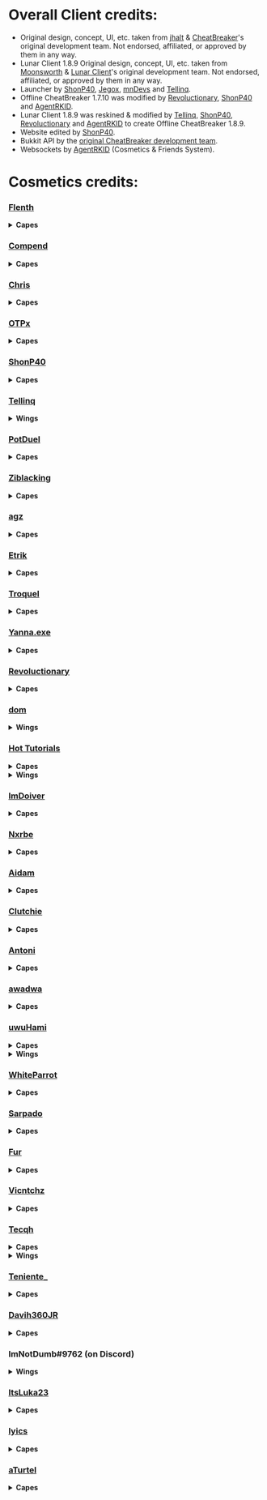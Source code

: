 # Overall Client credits:

- Original design, concept, UI, etc. taken from [jhalt](https://github.com/jhalt) & [CheatBreaker](https://github.com/CheatBreaker)'s original development team. Not endorsed, affiliated, or approved by them in any way.
- Lunar Client 1.8.9 Original design, concept, UI, etc. taken from [Moonsworth](https://github.com/Moonsworth) & [Lunar Client](https://github.com/LunarClient)'s original development team. Not endorsed, affiliated, or approved by them in any way.
- Launcher by [ShonP40](https://github.com/ShonP40), [Jegox](https://github.com/JegoxMC), [mnDevs](https://github.com/mn-Devs) and [Tellinq](https://github.com/Tellinq).
- Offline CheatBreaker 1.7.10 was modified by [Revoluctionary](https://github.com/Revoluctionary), [ShonP40](https://github.com/ShonP40) and [AgentRKID](https://github.com/AgentRKID).
- Lunar Client 1.8.9 was reskined & modified by [Tellinq](https://github.com/Tellinq), [ShonP40](https://github.com/ShonP40), [Revoluctionary](https://github.com/Revoluctionary) and [AgentRKID](https://github.com/AgentRKID) to create Offline CheatBreaker 1.8.9.
- Website edited by [ShonP40](https://github.com/ShonP40).
- Bukkit API by the [original CheatBreaker development team](https://github.com/CheatBreaker/CheatBreakerAPI).
- Websockets by [AgentRKID](https://github.com/AgentRKID) (Cosmetics & Friends System).


# Cosmetics credits:

### [Flenth](https://namemc.com/profile/453f636f-33f4-4f52-936f-ef9839ef255e)
<details>
  <summary><b>Capes</b></summary>

  - [CB Solid White](https://offlinecheatbreaker.com/Cosmetics/Normal/Capes/CB%20Solid%20White.png)
  - [CB Solid Red](https://offlinecheatbreaker.com/Cosmetics/Normal/Capes/CB%20Solid%20Red.png)
  - [CB Landscape](https://offlinecheatbreaker.com/Cosmetics/Normal/Capes/CB%20Landscape.png)
</details>

### [Compend](https://namemc.com/profile/f3bbb81f-7b3b-410b-aeee-62a957ce388c)
<details>
  <summary><b>Capes</b></summary>

  - [CB Winter](https://offlinecheatbreaker.com/Cosmetics/Normal/Capes/CB%20Winter.png)
  - [Candy Stick](https://offlinecheatbreaker.com/Cosmetics/Normal/Capes/Candy%20Stick.png)
</details>

### [Chris](https://namemc.com/profile/b2b646c6-fc3d-49c0-a5fb-2ebbe40d5632)
<details>
  <summary><b>Capes</b></summary>

  - [Starry Night](https://offlinecheatbreaker.com/Cosmetics/Normal/Capes/Starry%20Night.png)
</details>

### [OTPx](https://namemc.com/profile/1f25527a-7582-4a54-a195-53468c9272df)
<details>
  <summary><b>Capes</b></summary>
  
  - [CB Green](https://offlinecheatbreaker.com/Cosmetics/Normal/Capes/CB%20Green.png)
  - [CB Blue](https://offlinecheatbreaker.com/Cosmetics/Normal/Capes/CB%20Blue.png)
  - [CB Orange](https://offlinecheatbreaker.com/Cosmetics/Normal/Capes/CB%20Orange.png)
  - [CB Pink](https://offlinecheatbreaker.com/Cosmetics/Normal/Capes/CB%20Pink.png)
  - [CB Purple](https://offlinecheatbreaker.com/Cosmetics/Normal/Capes/CB%20Purple.png)
  - [CB Red](https://offlinecheatbreaker.com/Cosmetics/Normal/Capes/CB%20Red.png)
  - [CB Teal](https://offlinecheatbreaker.com/Cosmetics/Normal/Capes/CB%20Teal.png)
  - [CB Yellow](https://offlinecheatbreaker.com/Cosmetics/Normal/Capes/CB%20Yellow.png)
</details>

### [ShonP40](https://namemc.com/profile/fa1b7abc-c7b6-41df-b586-16f84257cfeb)
<details>
  <summary><b>Capes</b></summary>
  
  - [GoldenPvP Forest](https://offlinecheatbreaker.com/Cosmetics/Server/Capes/GoldenPvP%20Forest.png)
  - [GoldenPvP Sea](https://offlinecheatbreaker.com/Cosmetics/Server/Capes/GoldenPvP%20Sea.png)
  - [MineHQ White](https://offlinecheatbreaker.com/Cosmetics/Server/Capes/MineHQ%20White.png)
  - [MineHQ Black](https://offlinecheatbreaker.com/Cosmetics/Server/Capes/MineHQ%20Black.png)
</details>

### [Tellinq](https://namemc.com/profile/d8f72541-823d-4ded-9f7f-b67fdb34f43c)
<details>
  <summary><b>Wings</b></summary>
  
  - [Ice](https://offlinecheatbreaker.com/Cosmetics/Normal/Wings/Ice.png)
</details>

### [PotDuel](https://namemc.com/profile/48b4f4ef-63f5-4b4f-a640-4b43ef17fdbc)
<details>
  <summary><b>Capes</b></summary>
  
  - [YouTube Famous](https://offlinecheatbreaker.com/Cosmetics/Media/Capes/YouTube%20Famous.png)
</details>

### [Ziblacking](https://namemc.com/profile/c9261893-09c8-46d3-afe4-e3cdf49f0bfc)
<details>
  <summary><b>Capes</b></summary>
  
  - [Ziblacking](https://offlinecheatbreaker.com/Cosmetics/Media/Capes/Ziblacking.png)
</details>

### [agz](https://namemc.com/profile/162b680e-51e0-431c-b950-f13202d107ff)
<details>
  <summary><b>Capes</b></summary>
 
  - [Potion](https://offlinecheatbreaker.com/Cosmetics/Normal/Capes/Potion.png)
  - [Soup](https://offlinecheatbreaker.com/Cosmetics/Normal/Capes/Soup.png)
  - [Snowball](https://offlinecheatbreaker.com/Cosmetics/Normal/Capes/Snowball.png)
  - [Sword](https://offlinecheatbreaker.com/Cosmetics/Normal/Capes/Sword.png)
</details>

### [Etrik](https://namemc.com/profile/9c88855c-b6e8-48bb-a12a-9b1c15c38a69)
<details>
  <summary><b>Capes</b></summary>
 
  - [Rose](https://offlinecheatbreaker.com/Cosmetics/Normal/Capes/Rose.png)
  - [CB Pixels](https://offlinecheatbreaker.com/Cosmetics/Normal/Capes/CB%20Pixels.png)
  - [Crown](https://offlinecheatbreaker.com/Cosmetics/Normal/Capes/Crown.png)
  - [Sunset](https://offlinecheatbreaker.com/Cosmetics/Normal/Capes/Sunset.png)
  - [Lapis](https://offlinecheatbreaker.com/Cosmetics/Normal/Capes/Lapis.png)
  - [Redstone](https://offlinecheatbreaker.com/Cosmetics/Normal/Capes/Redstone.png)
  - [Totem](https://offlinecheatbreaker.com/Cosmetics/Normal/Capes/Totem.png)
  - [Wither](https://offlinecheatbreaker.com/Cosmetics/Normal/Capes/Wither.png)
</details>

### [Troquel](https://namemc.com/profile/e06d47ff-7df8-46ad-8e2e-bd53dd0b1f5d)
<details>
  <summary><b>Capes</b></summary>
 
  - [CB Lines](https://offlinecheatbreaker.com/Cosmetics/Normal/Capes/CB%20Lines.png)
</details>

### [Yanna.exe](https://namemc.com/profile/324d4628-c8c8-49ac-8c71-617f532f7111)
<details>
  <summary><b>Capes</b></summary>
 
  - [CB Waves](https://offlinecheatbreaker.com/Cosmetics/Normal/Capes/CB%20Waves.png)
  - [Magma Cream](https://offlinecheatbreaker.com/Cosmetics/Normal/Capes/Magma%20Cream.png)
  - [Diamond](https://offlinecheatbreaker.com/Cosmetics/Normal/Capes/Diamond.png)
  - [Emerald](https://offlinecheatbreaker.com/Cosmetics/Normal/Capes/Emerald.png)
  - [Gold Ingot](https://offlinecheatbreaker.com/Cosmetics/Normal/Capes/Gold%20Ingot.png)
  - [Iron Ingot](https://offlinecheatbreaker.com/Cosmetics/Normal/Capes/Iron%20Ingot.png)
</details>

### [Revoluctionary](https://namemc.com/profile/688b61e3-a059-4cc1-b045-d106d1236e3d)
<details>
  <summary><b>Capes</b></summary>
 
  - [Nitro Booster](https://offlinecheatbreaker.com/Cosmetics/Nitro/Capes/Nitro%20Booster.png)
</details>

### [dom](https://namemc.com/profile/aac324a7-6d87-4e3d-b3ea-e1076d63e1b8)
<details>
  <summary><b>Wings</b></summary>
 
  - [Galaxy](https://offlinecheatbreaker.com/Cosmetics/Normal/Wings/Galaxy.png)
  - [Ghost](https://offlinecheatbreaker.com/Cosmetics/Normal/Wings/Ghost.png)
</details>

### [Hot Tutorials](https://namemc.com/profile/f247be7c-5b82-41c6-9148-793ded77e71f)
<details>
  <summary><b>Capes</b></summary>
 
  - [Prismatic CB](https://offlinecheatbreaker.com/Cosmetics/Normal/Capes/Prismatic%20CB.png)
</details>
<details>
  <summary><b>Wings</b></summary>
 
  - [Prismatic](https://offlinecheatbreaker.com/Cosmetics/Normal/Wings/Prismatic.png)
</details>

### [ImDoiver](https://namemc.com/profile/ef042ecb-8c1a-4955-bbb4-69bb074963d6)
<details>
  <summary><b>Capes</b></summary>
 
  - [Offline CheatBreaker](https://offlinecheatbreaker.com/Cosmetics/Normal/Capes/Offline%20CheatBreaker.png)
  - [CB Nitro](https://offlinecheatbreaker.com/Cosmetics/Nitro/Capes/CB%20Nitro.png)
</details>

### [Nxrbe](https://www.youtube.com/channel/UCrBhaTW6cRPI-H1ZKQZIjjw)
<details>
  <summary><b>Capes</b></summary>
 
  - [Holidays Tree](https://offlinecheatbreaker.com/Cosmetics/Normal/Capes/Holidays%20Tree.png)
  - [CB Gold](https://offlinecheatbreaker.com/Cosmetics/Special/Capes/CB%20Gold.png)
  - [Ruby](https://offlinecheatbreaker.com/Cosmetics/Normal/Capes/Ruby.png)
  - [Golden Apple](https://offlinecheatbreaker.com/Cosmetics/Normal/Capes/Golden%20Apple.png)
  - [CB No Connection](https://offlinecheatbreaker.com/Cosmetics/Normal/Capes/CB%20No%20Connection.png)
</details>

### [Aidam](https://namemc.com/profile/11c950fd-2b6d-469e-9298-2494be1c18cc)
<details>
  <summary><b>Capes</b></summary>
 
  - [Half a Heart](https://offlinecheatbreaker.com/Cosmetics/Normal/Capes/Half%20a%20Heart.png)
</details>

### [Clutchie](https://namemc.com/profile/febcff13-ae81-4863-953e-0f67ff4b72c6)
<details>
  <summary><b>Capes</b></summary>
 
  - [Panda](https://offlinecheatbreaker.com/Cosmetics/Normal/Capes/Panda.png)
</details>

### [Antoni](https://namemc.com/profile/105aeb47-b1c9-4fec-989c-ad70726c8e52)
<details>
  <summary><b>Capes</b></summary>
  
  - [CheatBreaker](https://offlinecheatbreaker.com/Cosmetics/Normal/Capes/CheatBreaker.png)
</details>

### [awadwa](https://namemc.com/profile/21812c2d-810a-4f0d-a142-26bce2b43beb)
<details>
  <summary><b>Capes</b></summary>
  
  - [CB Chroma](https://offlinecheatbreaker.com/Cosmetics/Normal/Capes/CB%20Chroma.png)
  - [Mushroom](https://offlinecheatbreaker.com/Cosmetics/Normal/Capes/Mushroom.png)
</details>

### [uwuHami](https://namemc.com/profile/bc849950-6951-477c-a8b8-d2be1790b0af)
<details>
  <summary><b>Capes</b></summary>
  
  - [OG CB Vampire](https://offlinecheatbreaker.com/Cosmetics/Normal/Capes/OG%20CB%20Vampire.png)
  - [OG CB Vampire Outline](https://offlinecheatbreaker.com/Cosmetics/Normal/Capes/OG%20CB%20Vampire%20Outline.png)
  - [OG CB Blue](https://offlinecheatbreaker.com/Cosmetics/Normal/Capes/OG%20CB%20Blue.png)
  - [OG CB Blue Outline](https://offlinecheatbreaker.com/Cosmetics/Normal/Capes/OG%20CB%20Blue%20Outline.png)
  - [OG CB Green](https://offlinecheatbreaker.com/Cosmetics/Normal/Capes/OG%20CB%20Green.png)
  - [OG CB Green Outline](https://offlinecheatbreaker.com/Cosmetics/Normal/Capes/OG%20CB%20Green%20Outline.png)
  - [OG CB Red](https://offlinecheatbreaker.com/Cosmetics/Normal/Capes/OG%20CB%20Red.png)
  - [OG CB Red Outline](https://offlinecheatbreaker.com/Cosmetics/Normal/Capes/OG%20CB%20Red%20Outline.png)
  - [CB Vampire](https://offlinecheatbreaker.com/Cosmetics/Normal/Capes/CB%20Vampire.png)
  - [Pitch Black CB](https://offlinecheatbreaker.com/Cosmetics/Normal/Capes/Pitch%20Black%20CB.png)
  - [Foggy Red CB](https://offlinecheatbreaker.com/Cosmetics/Normal/Capes/Foggy%20Red%20CB.png)
</details>
<details>
  <summary><b>Wings</b></summary>
  
  - [Dark Red](https://offlinecheatbreaker.com/Cosmetics/Normal/Wings/Dark%20Red.png)
  - [Buttefly Red](https://offlinecheatbreaker.com/Cosmetics/Normal/Wings/Butterfly%20Red.png)
  - [Glowing Red](https://offlinecheatbreaker.com/Cosmetics/Normal/Wings/Glowing%20Red.png)
  - [Red Outline](https://offlinecheatbreaker.com/Cosmetics/Normal/Wings/Red%20Outline.png)
  - [Red and White](https://offlinecheatbreaker.com/Cosmetics/Normal/Wings/Red%20and%20White.png)
  - [White Outline](https://offlinecheatbreaker.com/Cosmetics/Normal/Wings/White%20Outline.png)
  - [Black Outline](https://offlinecheatbreaker.com/Cosmetics/Normal/Wings/Black%20Outline.png)
  - [Rainbow Outline](https://offlinecheatbreaker.com/Cosmetics/Normal/Wings/Rainbow%20Outline.png)
  - [Vampire](https://offlinecheatbreaker.com/Cosmetics/Normal/Wings/Vampire.png)
  - [Blue and White](https://offlinecheatbreaker.com/Cosmetics/Normal/Wings/Blue%20and%20White.png)
  - [Blue Galaxy](https://offlinecheatbreaker.com/Cosmetics/Normal/Wings/Blue%20Galaxy.png)
  - [Blue Hearts](https://offlinecheatbreaker.com/Cosmetics/Normal/Wings/Blue%20Hearts.png)
  - [Bone Green](https://offlinecheatbreaker.com/Cosmetics/Normal/Wings/Bone%20Green.png)
  - [Bone Light Green](https://offlinecheatbreaker.com/Cosmetics/Normal/Wings/Bone%20Light%20Green.png)
  - [Bone Purple](https://offlinecheatbreaker.com/Cosmetics/Normal/Wings/Bone%20Purple.png)
  - [Bone Red](https://offlinecheatbreaker.com/Cosmetics/Normal/Wings/Bone%20Red.png)
  - [Butterfly Green](https://offlinecheatbreaker.com/Cosmetics/Normal/Wings/Butterfly%20Green.png)
  - [Butterfly Light Red](https://offlinecheatbreaker.com/Cosmetics/Normal/Wings/Butterfly%20Light%20Red.png)
  - [Butterfly Purple](https://offlinecheatbreaker.com/Cosmetics/Normal/Wings/Butterfly%20Purple.png)
  - [Camo Green](https://offlinecheatbreaker.com/Cosmetics/Normal/Wings/Camo%20Green.png)
  - [Cloudy Black](https://offlinecheatbreaker.com/Cosmetics/Normal/Wings/Cloudy%20Black.png)
  - [Cloudy Blue](https://offlinecheatbreaker.com/Cosmetics/Normal/Wings/Cloudy%20Blue.png)
  - [Cloudy Green](https://offlinecheatbreaker.com/Cosmetics/Normal/Wings/Cloudy%20Green.png)
  - [Cloudy Orange](https://offlinecheatbreaker.com/Cosmetics/Normal/Wings/Cloudy%20Orange.png)
  - [Cloudy Purple](https://offlinecheatbreaker.com/Cosmetics/Normal/Wings/Cloudy%20Purple.png)
  - [Cloudy Red](https://offlinecheatbreaker.com/Cosmetics/Normal/Wings/Cloudy%20Red.png)
  - [Cloudy White](https://offlinecheatbreaker.com/Cosmetics/Normal/Wings/Cloudy%20White.png)
  - [Cloudy Yellow](https://offlinecheatbreaker.com/Cosmetics/Normal/Wings/Cloudy%20Yellow.png)
  - [Dark Blue Outline](https://offlinecheatbreaker.com/Cosmetics/Normal/Wings/Dark%20Blue%20Outline.png)
  - [Dark Camo Green Outline](https://offlinecheatbreaker.com/Cosmetics/Normal/Wings/Dark%20Camo%20Green%20Outline.png)
  - [Dark Purple](https://offlinecheatbreaker.com/Cosmetics/Normal/Wings/Dark%20Purple.png)
  - [Dim Blue](https://offlinecheatbreaker.com/Cosmetics/Normal/Wings/Dim%20Blue.png)
  - [Fiery Green](https://offlinecheatbreaker.com/Cosmetics/Normal/Wings/Fiery%20Green.png)
  - [Fiery Red](https://offlinecheatbreaker.com/Cosmetics/Normal/Wings/Fiery%20Red.png)
  - [Glowing Blue](https://offlinecheatbreaker.com/Cosmetics/Normal/Wings/Glowing%20Blue.png)
  - [Glowing Green Outline](https://offlinecheatbreaker.com/Cosmetics/Normal/Wings/Glowing%20Green%20Outline.png)
  - [Glowing Green](https://offlinecheatbreaker.com/Cosmetics/Normal/Wings/Glowing%20Green.png)
  - [Glowing Red Outline](https://offlinecheatbreaker.com/Cosmetics/Normal/Wings/Glowing%20Red%20Outline.png)
  - [Green and White](https://offlinecheatbreaker.com/Cosmetics/Normal/Wings/Green%20and%20White.png)
  - [Green Galaxy](https://offlinecheatbreaker.com/Cosmetics/Normal/Wings/Green%20Galaxy.png)
  - [Green Hearts](https://offlinecheatbreaker.com/Cosmetics/Normal/Wings/Green%20Hearts.png)
  - [Ice Spikes](https://offlinecheatbreaker.com/Cosmetics/Normal/Wings/Ice%20Spikes.png)
  - [Large Pixelated Blue Hearts](https://offlinecheatbreaker.com/Cosmetics/Normal/Wings/Large%20Pixelated%20Blue%20Hearts.png)
  - [Large Pixelated Pink Hearts](https://offlinecheatbreaker.com/Cosmetics/Normal/Wings/Large%20Pixelated%20Pink%20Hearts.png)
  - [Light Blue Outline](https://offlinecheatbreaker.com/Cosmetics/Normal/Wings/Light%20Blue%20Outline.png)
  - [Light Green Outline](https://offlinecheatbreaker.com/Cosmetics/Normal/Wings/Light%20Green%20Outline.png)
  - [Light Red Outline](https://offlinecheatbreaker.com/Cosmetics/Normal/Wings/Light%20Red%20Outline.png)
  - [Pink Hearts](https://offlinecheatbreaker.com/Cosmetics/Normal/Wings/Pink%20Hearts.png)
  - [Pixelated Blue Hearts](https://offlinecheatbreaker.com/Cosmetics/Normal/Wings/Pixelated%20Blue%20Hearts.png)
  - [Pixelated Green Hearts](https://offlinecheatbreaker.com/Cosmetics/Normal/Wings/Pixelated%20Green%20Hearts.png)
  - [Pixelated Red Hearts](https://offlinecheatbreaker.com/Cosmetics/Normal/Wings/Pixelated%20Red%20Hearts.png)
  - [Red Galaxy](https://offlinecheatbreaker.com/Cosmetics/Normal/Wings/Red%20Galaxy.png)
  - [Snowflake Ice](https://offlinecheatbreaker.com/Cosmetics/Normal/Wings/SnowFlake%20Ice.png)
  - [Cloudy Grey](https://offlinecheatbreaker.com/Cosmetics/Normal/Wings/Cloudy%20Grey.png)
  - [Cloudy Dim Red](https://offlinecheatbreaker.com/Cosmetics/Normal/Wings/Cloudy%20Dim%20Red.png)
  - [Bone Grey](https://offlinecheatbreaker.com/Cosmetics/Normal/Wings/Bone%20Grey.png)
  - [Bone Blue](https://offlinecheatbreaker.com/Cosmetics/Normal/Wings/Bone%20Blue.png)
  - [Red Hearts](https://offlinecheatbreaker.com/Cosmetics/Normal/Wings/Red%20Hearts.png)
  - [Dark Blue Galaxy](https://offlinecheatbreaker.com/Cosmetics/Normal/Wings/Dark%20Blue%20Galaxy.png)
  - [Light Green Galaxy](https://offlinecheatbreaker.com/Cosmetics/Normal/Wings/Light%20Green%20Galaxy.png)
  - [Orange Galaxy](https://offlinecheatbreaker.com/Cosmetics/Normal/Wings/Orange%20Galaxy.png)
  - [Pink Galaxy](https://offlinecheatbreaker.com/Cosmetics/Normal/Wings/Pink%20Galaxy.png)
  - [Purple Galaxy](https://offlinecheatbreaker.com/Cosmetics/Normal/Wings/Purple%20Galaxy.png)
  - [Dark Red Galaxy](https://offlinecheatbreaker.com/Cosmetics/Normal/Wings/Dark%20Red%20Galaxy.png)
  - [Yellow Galaxy](https://offlinecheatbreaker.com/Cosmetics/Normal/Wings/Yellow%20Galaxy.png)
  - [Blood](https://offlinecheatbreaker.com/Cosmetics/Normal/Wings/Blood.png)
  - [Blue Stripes](https://offlinecheatbreaker.com/Cosmetics/Normal/Wings/Blue%20Stripes.png)
  - [Cyan Stripes](https://offlinecheatbreaker.com/Cosmetics/Normal/Wings/Cyan%20Stripes.png)
  - [Dim Blue Stripes](https://offlinecheatbreaker.com/Cosmetics/Normal/Wings/Dim%20Blue%20Stripes.png)
  - [Dim Cyan Stripes](https://offlinecheatbreaker.com/Cosmetics/Normal/Wings/Dim%20Cyan%20Stripes.png)
  - [Dim Green Stripes](https://offlinecheatbreaker.com/Cosmetics/Normal/Wings/Dim%20Green%20Stripes.png)
  - [Dim Red Stripes](https://offlinecheatbreaker.com/Cosmetics/Normal/Wings/Dim%20Red%20Stripes.png)
  - [Glowing Red Stripes](https://offlinecheatbreaker.com/Cosmetics/Normal/Wings/Glowing%20Red%20Stripes.png)
  - [Green Stripes](https://offlinecheatbreaker.com/Cosmetics/Normal/Wings/Green%20Stripes.png)
  - [Light Magenta Stripes](https://offlinecheatbreaker.com/Cosmetics/Normal/Wings/Light%20Magenta%20Stripes.png)
  - [Lime Stripes](https://offlinecheatbreaker.com/Cosmetics/Normal/Wings/Lime%20Stripes.png)
  - [Magenta Stripes](https://offlinecheatbreaker.com/Cosmetics/Normal/Wings/Magenta%20Stripes.png)
  - [Orange Stripes](https://offlinecheatbreaker.com/Cosmetics/Normal/Wings/Orange%20Stripes.png)
  - [Purple Stripes](https://offlinecheatbreaker.com/Cosmetics/Normal/Wings/Purple%20Stripes.png)
  - [Red Stripes](https://offlinecheatbreaker.com/Cosmetics/Normal/Wings/Red%20Stripes.png)
  - [Yellow Stripes](https://offlinecheatbreaker.com/Cosmetics/Normal/Wings/Yellow%20Stripes.png)
  - [Nitro Booster](https://offlinecheatbreaker.com/Cosmetics/Nitro/Wings/Nitro%20Booster.png)
  - [Dark Nitro Booster](https://offlinecheatbreaker.com/Cosmetics/Nitro/Wings/Dark%20Nitro%20Booster.png)
  - [Bone Dark Red](https://offlinecheatbreaker.com/Cosmetics/Normal/Wings/Bone%20Dark%20Red.png)
  - [Dark Blood](https://offlinecheatbreaker.com/Cosmetics/Normal/Wings/Dark%20Blood.png)
  - [Void](https://offlinecheatbreaker.com/Cosmetics/Normal/Wings/Void.png)
  - [Butterfly Pink Gradient](https://offlinecheatbreaker.com/Cosmetics/Normal/Wings/Butterfly%20Pink%20Gradient.png)
  - [Butterfly Purple Gradient](https://offlinecheatbreaker.com/Cosmetics/Normal/Wings/Butterfly%20Purple%20Gradient.png)
</details>

### [WhiteParrot](https://namemc.com/profile/83c98721-6c66-438e-bf3c-2e1d0dd6d469)
<details>
  <summary><b>Capes</b></summary>
  
  - [CB Chroma Outline](https://offlinecheatbreaker.com/Cosmetics/Normal/Capes/CB%20Chroma%20Outline.png)
</details>

### [Sarpado](https://namemc.com/profile/8c908393-8df5-4501-9a85-c77a8f4ba17c)
<details>
  <summary><b>Capes</b></summary>
  
  - [CB Droplets](https://offlinecheatbreaker.com/Cosmetics/Normal/Capes/CB%20Droplets.png)
  - [CB Supernova](https://offlinecheatbreaker.com/Cosmetics/Normal/Capes/CB%20Supernova.png)
  - [CB Tokyo](https://offlinecheatbreaker.com/Cosmetics/Normal/Capes/CB%20Tokyo.png)
</details>

### [Fur](https://namemc.com/profile/0de5085e-b3e8-4a04-a3cb-5f2268b20529)
<details>
  <summary><b>Capes</b></summary>
  
  - [Polar Bear](https://offlinecheatbreaker.com/Cosmetics/Normal/Capes/Polar%20Bear.png)
</details>

### [Vicntchz](https://namemc.com/profile/65bc1d89-09f1-4a93-8cd2-8b3b2dcf3f8a)
<details>
  <summary><b>Capes</b></summary>
  
  - [CB Sea](https://offlinecheatbreaker.com/Cosmetics/Normal/Capes/CB%20Sea.png)
  - [CB Rainbow](https://offlinecheatbreaker.com/Cosmetics/Normal/Capes/CB%20Rainbow.png)
</details>

### [Tecqh](https://namemc.com/profile/ad24301d-6916-4404-99d4-ac7c99692d86)
<details>
  <summary><b>Capes</b></summary>
  
  - [CB White Purple City](https://offlinecheatbreaker.com/Cosmetics/Normal/Capes/CB%20White%20Purple%20City.png)
  - [CB Black Purple City](https://offlinecheatbreaker.com/Cosmetics/Normal/Capes/CB%20Black%20Purple%20City.png)
  - [CB Red Purple City](https://offlinecheatbreaker.com/Cosmetics/Normal/Capes/CB%20Red%20Purple%20City.png)
  - [CB Orange Purple City](https://offlinecheatbreaker.com/Cosmetics/Normal/Capes/CB%20Orange%20Purple%20City.png)
</details>
<details>
  <summary><b>Wings</b></summary>
  
  - [Cyan Galaxy](https://offlinecheatbreaker.com/Cosmetics/Normal/Wings/Cyan%20Galaxy.png)
  - [Grey Stripes](https://offlinecheatbreaker.com/Cosmetics/Normal/Wings/Grey%20Stripes.png)
  - [Light Blue Stripes](https://offlinecheatbreaker.com/Cosmetics/Normal/Wings/Light%20Blue%20Stripes.png)
  - [Light Cyan Stripes](https://offlinecheatbreaker.com/Cosmetics/Normal/Wings/Light%20Cyan%20Stripes.png)
  - [Light Green Stripes](https://offlinecheatbreaker.com/Cosmetics/Normal/Wings/Light%20Green%20Stripes.png)
  - [Light Purple Stripes](https://offlinecheatbreaker.com/Cosmetics/Normal/Wings/Light%20Purple%20Stripes.png)
  - [Light Red Stripes](https://offlinecheatbreaker.com/Cosmetics/Normal/Wings/Light%20Red%20Stripes.png)
  - [Light Yellow Stripes](https://offlinecheatbreaker.com/Cosmetics/Normal/Wings/Light%20Yellow%20Stripes.png)
  - [Pink Stripes](https://offlinecheatbreaker.com/Cosmetics/Normal/Wings/Pink%20Stripes.png)
</details>

### [Teniente_](https://namemc.com/profile/de4d63fc-11e4-468a-91ed-c2b099a42b05)
<details>
  <summary><b>Capes</b></summary>
  
  - [CB Blue Galaxy](https://offlinecheatbreaker.com/Cosmetics/Normal/Capes/CB%20Blue%20Galaxy.png)
  - [CB Grey Galaxy](https://offlinecheatbreaker.com/Cosmetics/Normal/Capes/CB%20Grey%20Galaxy.png)
  - [CB Yellow Galaxy](https://offlinecheatbreaker.com/Cosmetics/Normal/Capes/CB%20Yellow%20Galaxy.png)
  - [CB Cyan Galaxy](https://offlinecheatbreaker.com/Cosmetics/Normal/Capes/CB%20Cyan%20Galaxy.png)
  - [CB Purple Galaxy](https://offlinecheatbreaker.com/Cosmetics/Normal/Capes/CB%20Purple%20Galaxy.png)
  - [CB Night](https://offlinecheatbreaker.com/Cosmetics/Normal/Capes/CB%20Night.png)
</details>

### [Davih360JR](https://namemc.com/profile/71cf844d-530d-475a-ae8a-923d4b930fce)
<details>
  <summary><b>Capes</b></summary>
  
  - [CB Solid Black](https://offlinecheatbreaker.com/Cosmetics/Normal/Capes/CB%20Solid%20Black.png)
</details>

### ImNotDumb#9762 (on Discord)
<details>
  <summary><b>Wings</b></summary>
  
  - [Cheese](https://offlinecheatbreaker.com/Cosmetics/Normal/Wings/Cheese.png)
</details>

### [ItsLuka23](https://namemc.com/profile/0e6a35af-b875-47f9-a9dd-dbd7f6571854)
<details>
  <summary><b>Capes</b></summary>
  
  - [Foggy Blue CB](https://offlinecheatbreaker.com/Cosmetics/Normal/Capes/Foggy%20Blue%20CB.png)
</details>

### [lyics](https://namemc.com/profile/b8ec159a-fa40-471e-bf22-4474cbca05a4)
<details>
  <summary><b>Capes</b></summary>
  
  - [CB Sky](https://offlinecheatbreaker.com/Cosmetics/Normal/Capes/CB%20Sky.png)
</details>

### [aTurtel](https://namemc.com/profile/a1f8b1ce-bb29-4e61-a77f-0e2c64188468)
<details>
  <summary><b>Capes</b></summary>
  
  - [Turtle](https://offlinecheatbreaker.com/Cosmetics/Normal/Capes/Turtle.png)
</details>
